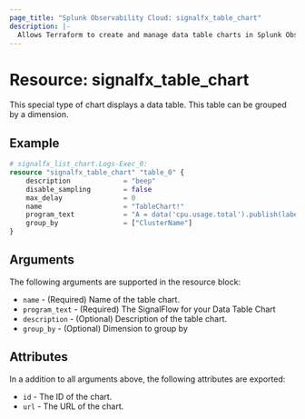 ```yaml
---
page_title: "Splunk Observability Cloud: signalfx_table_chart"
description: |-
  Allows Terraform to create and manage data table charts in Splunk Observability Cloud
---
```


# Resource: signalfx_table_chart

This special type of chart displays a data table. This table can be grouped by a dimension.

## Example

```terraform
# signalfx_list_chart.Logs-Exec_0:
resource "signalfx_table_chart" "table_0" {
    description             = "beep"
    disable_sampling        = false
    max_delay               = 0
    name                    = "TableChart!"
    program_text            = "A = data('cpu.usage.total').publish(label='CPU Total')"
    group_by                = ["ClusterName"]
}
```

## Arguments

The following arguments are supported in the resource block:

* `name` - (Required) Name of the table chart.
* `program_text` - (Required) The SignalFlow for your Data Table Chart
* `description` - (Optional) Description of the table chart.
* `group_by` - (Optional) Dimension to group by

## Attributes

In a addition to all arguments above, the following attributes are exported:

* `id` - The ID of the chart.
* `url` - The URL of the chart.
